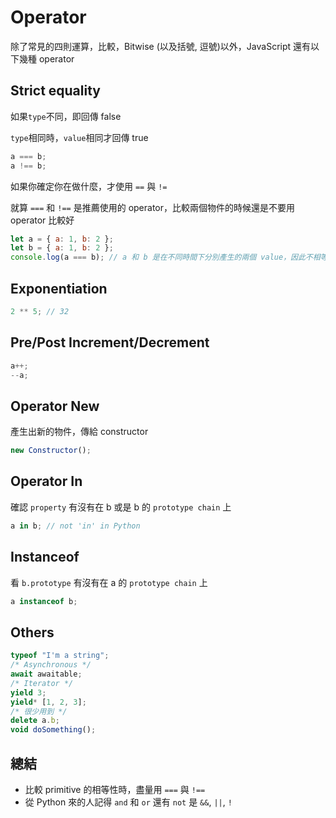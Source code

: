 # Operator

除了常見的四則運算，比較，Bitwise (以及括號, 逗號)以外，JavaScript 還有以下幾種 operator

## Strict equality

如果`type`不同，即回傳 false

`type`相同時，`value`相同才回傳 true

```javascript
a === b;
a !== b;
```

如果你確定你在做什麼，才使用 `==` 與 `!=`

就算 `===` 和 `!==` 是推薦使用的 operator，比較兩個物件的時候還是不要用 operator 比較好

```javascript
let a = { a: 1, b: 2 };
let b = { a: 1, b: 2 };
console.log(a === b); // a 和 b 是在不同時間下分別產生的兩個 value，因此不相等
```

## Exponentiation

```javascript
2 ** 5; // 32
```

## Pre/Post Increment/Decrement

```javascript
a++;
--a;
```

## Operator New

產生出新的物件，傳給 constructor

```javascript
new Constructor();
```

## Operator In

確認 `property` 有沒有在 b 或是 b 的 `prototype chain` 上

```javascript
a in b; // not 'in' in Python
```

## Instanceof

看 `b.prototype` 有沒有在 a 的 `prototype chain` 上

```javascript
a instanceof b;
```

## Others

```javascript
typeof "I'm a string";
/* Asynchronous */
await awaitable;
/* Iterator */
yield 3;
yield* [1, 2, 3];
/* 很少用到 */
delete a.b;
void doSomething();
```

## 總結

- 比較 primitive 的相等性時，盡量用 `===` 與 `!==`
- 從 Python 來的人記得 `and` 和 `or` 還有 `not` 是 `&&`, `||`, `!`
